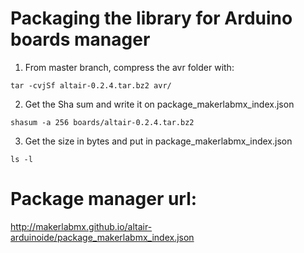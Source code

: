 # Packaging the library for Arduino boards manager

1. From master branch, compress the avr folder with:

```
tar -cvjSf altair-0.2.4.tar.bz2 avr/
```

2. Get the Sha sum and write it on package_makerlabmx_index.json

```
shasum -a 256 boards/altair-0.2.4.tar.bz2
```

3. Get the size in bytes and put in package_makerlabmx_index.json

```
ls -l
```

# Package manager url:

http://makerlabmx.github.io/altair-arduinoide/package_makerlabmx_index.json